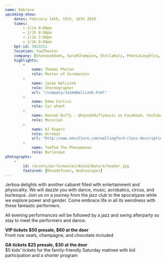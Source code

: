 ```yaml
---
name: Embrace
upcoming-show:
    dates: February 14th, 15th, 16th 2019
    times:
        - 2/14 8:00pm
        - 2/15 8:00pm
        - 2/16 2:00pm
        - 2/16 8:00pm
    bpt-id: 3922211
    location: YawTheater
    company: [ShannonAdams, SarahChampion, StellaKutz, PhenixLaughlin, ChelseaReinschmidt, AlexandraSipe, JaimeWaliczek, WarrenWoo]
    highlights:
        -
            name: Thomas Phelan
            role: Master of Ceremonies
        -
            name: Jaime Waliczek
            role: Choreographer
            url: "/company/JaimeWaliczek.html"
        -
            name: Emma Curtiss
            role: Cyr wheel
        -
            name: Hannah Duffy - @hannahduffymusic on Facebook, YouTube, and Instagram
            role: Musician
        -
            name: AJ Rogers
            role: Acrobat
            url: "http://www.omculture.com/wallingford-class-descriptions"
        -
            name: TomTom The Phenomenon
            role: Burlesque    
photographs:
    -
        id: /assets/performances/AnimalNature/header.jpg
        featured: [RenadoTozer, AndresLopez]
---
```

Jerboa delights with another cabaret filled with entertainment and physicality. We will dazzle you with dance, music, acrobatics, circus, and burlesque. Join us on a journey from the jazz club to the apocalypse while we explore power and gender. Come embrace life in all its weirdness with these fantastic performers.

All evening performances will be followed by a jazz and swing afterparty so stay to meet the performers and dance.

**VIP tickets $50 presale, $60 at the door**  
Front row seats, champagne, and chocolate included

**GA tickets $25 presale, $30 at the door**  
$5 kids’ tickets for the family-friendly Saturday matinee with kid participation and a shorter program
